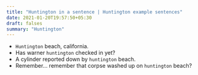 ```yaml
---
title: "Huntington in a sentence | Huntington example sentences"
date: 2021-01-20T19:57:50+05:30
draft: falses
summary: "Huntington"
---
```

- `Huntington` beach, california.
- Has warner `huntington` checked in yet?
- A cylinder reported down by `huntington` beach.
- Remember... remember that corpse washed up on `huntington` beach?
                 
